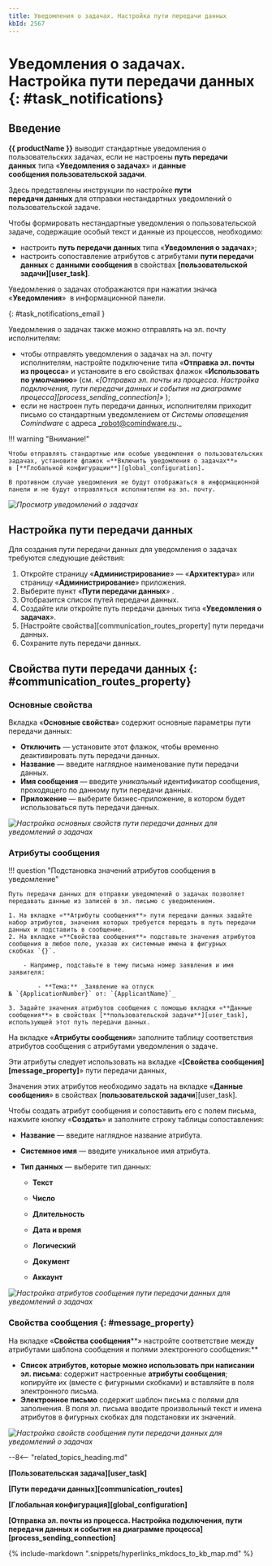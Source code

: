```yaml
---
title: Уведомления о задачах. Настройка пути передачи данных
kbId: 2567
---
```


# Уведомления о задачах. Настройка пути передачи данных {: #task_notifications}

## Введение

**{{ productName }}** выводит стандартные уведомления о пользовательских задачах, если не настроены **путь передачи данных** типа «**Уведомления о задачах**» и **данные сообщения пользовательской задачи**.

Здесь представлены инструкции по настройке **пути передачи данных** для отправки нестандартных уведомлений о пользовательской задаче.

Чтобы формировать нестандартные уведомления о пользовательской задаче, содержащие особый текст и данные из процессов, необходимо:

- настроить **путь передачи данных** типа «**Уведомления о задачах**»;
- настроить сопоставление атрибутов с атрибутами **пути передачи данных** с **данными сообщения** в свойствах **[пользовательской задачи][user_task]**.

Уведомления о задачах отображаются при нажатии значка «**Уведомления**» <i class=" fal  fa-bell ">‌</i> в информационной панели.

[](){: #task_notifications_email }

Уведомления о задачах также можно отправлять на эл. почту исполнителям:

- чтобы отправлять уведомления о задачах на эл. почту исполнителям, настройте подключение типа «**Отправка эл. почты из процесса**» и установите в его свойствах флажок «**Использовать по умолчанию**» (см. _«[Отправка эл. почты из процесса. Настройка подключения, пути передачи данных и события на диаграмме процесса][process_sending_connection]»_ );
- если не настроен путь передачи данных, исполнителям приходит письмо со стандартным уведомлением от _Системы оповещения Comindware_ с адреса _robot@comindware.ru._

!!! warning "Внимание!"

    Чтобы отправлять стандартные или особые уведомления о пользовательских задачах, установите флажок «**Включить уведомления о задачах**» в [**Глобальной конфигурации**][global_configuration].

    В противном случае уведомления не будут отображаться в информационной панели и не будут отправляться исполнителям на эл. почту.

_![Просмотр уведомлений о задачах](task_notifications_view.png)_

## Настройка пути передачи данных

Для создания пути передачи данных для уведомления о задачах требуются следующие действия:

1. Откройте страницу «**Администрирование**» — «**Архитектура**» или страницу «**Администрирование**» приложения.
2. Выберите пункт «**Пути передачи данных**» <i class=" fal  fa-route ">‌</i>.
3. Отобразится список путей передачи данных.
4. Создайте или откройте путь передачи данных типа «**Уведомления о задачах**».
5. [Настройте свойства][communication_routes_property] пути передачи данных.
6. Сохраните путь передачи данных.

## Свойства пути передачи данных {: #communication_routes_property}

### Основные свойства

Вкладка «**Основные свойства**» содержит основные параметры пути передачи данных:

- **Отключить** — установите этот флажок, чтобы временно деактивировать путь передачи данных.
- **Название** — введите наглядное наименование пути передачи данных.
- **Имя сообщения** — введите _уникальный_ идентификатор сообщения, проходящего по данному пути передачи данных.
- **Приложение** — выберите бизнес-приложение, в котором будет использоваться путь передачи данных.

_![Настройка основных свойств пути передачи данных для уведомлений о задачах](task_notifications_primary_setting.png)_

### Атрибуты сообщения

!!! question "Подстановка значений атрибутов сообщения в уведомление"

    Путь передачи данных для отправки уведомлений о задачах позволяет передавать данные из записей в эл. письмо с уведомлением.

    1. На вкладке «**Атрибуты сообщения**» пути передачи данных задайте набор атрибутов, значения которых требуется передать в путь передачи данных и подставить в сообщение.
    2. На вкладке «**Свойства сообщения**» подставьте значения атрибутов сообщения в любое поле, указав их системные имена в фигурных скобках `{}`.

        - Например, подставьте в тему письма номер заявления и имя заявителя:

            - **Тема:** _Заявление на отпуск № `{ApplicationNumber}` от: `{ApplicantName}`_

    3. Задайте значения атрибутов сообщения с помощью вкладки «**Данные сообщения**» в свойствах [**пользовательской задачи**][user_task], использующей этот путь передачи данных.

На вкладке «**Атрибуты сообщения**» заполните таблицу соответствия атрибутов сообщения с атрибутами уведомления о задаче.

Эти атрибуты следует использовать на вкладке «**[Свойства сообщения][message_property]**» пути передачи данных,

Значения этих атрибутов необходимо задать на вкладке «**Данные сообщения**» в свойствах [**пользовательской задачи**][user_task].

Чтобы создать атрибут сообщения и сопоставить его с полем письма, нажмите кнопку «**Создать**» и заполните строку таблицы сопоставления:

- **Название** — введите наглядное название атрибута.
- **Системное имя** — введите уникальное имя атрибута.
- **Тип данных** — выберите тип данных:

    - **Текст**
    - **Число**
    - **Длительность**
    - **Дата и время**
    - **Логический**
    - **Документ**

    - **Аккаунт**

_![Настройка атрибутов сообщения пути передачи данных для уведомлений о задачах](task_notifications_attributes_setting.png)_

### Свойства сообщения {: #message_property}

На вкладке «**Свойства сообщения****» настройте соответствие между атрибутами шаблона сообщения и полями электронного сообщения:**

- ****Список атрибутов, которые можно использовать при написании эл. письма****: содержит настроенные **атрибуты сообщения**; копируйте их (вместе с фигурными скобками) и вставляйте в поля электронного письма.
- **Электронное письмо** содержит шаблон письма с полями для заполнения. В поля эл. письма вводите произвольный текст и имена атрибутов в фигурных скобках для подстановки их значений.

_![Настройка свойств сообщения пути передачи данных для уведомлений о задачах](task_notifications_message_setting.png)_

--8<-- "related_topics_heading.md"

**[Пользовательская задача][user_task]**

**[Пути передачи данных][communication_routes]**

**[Глобальная конфигурация][global_configuration]**

**[Отправка эл. почты из процесса. Настройка подключения, пути передачи данных и события на диаграмме процесса][process_sending_connection]**

{%
include-markdown ".snippets/hyperlinks_mkdocs_to_kb_map.md"
%}
